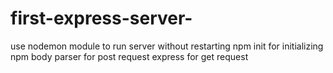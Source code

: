 # first-express-server-
use nodemon module to run server without restarting 
npm init for initializing npm
body parser for post request
express for get request
